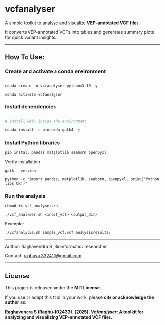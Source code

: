 # vcfanalyser



A simple toolkit to analyze and visualize **VEP-annotated VCF files**.  

It converts VEP-annotated VCFs into tables and generates summary plots for quick variant insights.



---



##  How To Use:



### Create and activate a conda environment

```

conda create -n vcfanalyser python=3.10 -y

conda activate vcfanalyser

```

### Install dependencies

``` bash

# Install GATK inside the environment

conda install -c bioconda gatk4 -y
```

### Install Python libraries
```
pip install pandas matplotlib seaborn openpyxl
```

Verify installation

```
gatk --version

python -c "import pandas, matplotlib, seaborn, openpyxl; print('Python libs OK')"
```

###  Run the analysis

```
chmod +x vcf_analyser.sh

./vcf_analyser.sh <input_vcf> <output_dir>
```

Example:

```
./vcfanalysis.sh sample_vcf.vcf analysisresults/
```

---
Author:
Raghavendra S
,Bioinformatics researcher

 Contact: raghava.332410@gmail.com

---

##  License
This project is released under the **MIT License**.  

If you use or adapt this tool in your work, please **cite or acknowledge the author** as:  

**Raghavendra S (Raghu-102433). (2025). *Vcfanalyser*: A toolkit for analyzing and visualizing VEP-annotated VCF files.**





